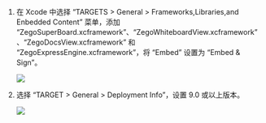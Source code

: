 1. 在 Xcode 中选择 “TARGETS > General > Frameworks,Libraries,and Enbedded Content” 菜单，添加 “ZegoSuperBoard.xcframework”、“ZegoWhiteboardView.xcframework”、“ZegoDocsView.xcframework” 和 “ZegoExpressEngine.xcframework”，将 “Embed” 设置为 “Embed & Sign”。
	
	![](https://doc-media.zego.im/sdk-doc/Pics/iOS/SuperBoard/embed_sign.png)

2. 选择 “TARGET > General > Deployment Info”，设置 9.0 或以上版本。
	
	![](https://doc-media.zego.im/sdk-doc/Pics/iOS/SuperBoard/set_ios_target.png)
